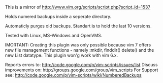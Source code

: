 This is a mirror of http://www.vim.org/scripts/script.php?script_id=1537

Holds numered backups inside a seperate directory.

Automaticly purges old backups. Standart is to hold the last 10 versions.

Tested with Linux, MS-Windows and OpenVMS.

IMORTANT: Creating this plugin was only possible because vim 7 offers new file management functions - namely :mkdir, finddir() delete() and the new List datatype. This plugin won'g work with vim 6.x.

Reports errors to: http://code.google.com/p/vim-scripts/issues/list
Discuss improvements on: http://groups.google.com/group/vim_scripts
For Support see: http://code.google.com/p/vim-scripts/wiki/NumberedBackups
